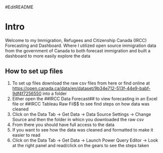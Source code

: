 #EditREADME
# Intro
Welcome to my Immigration, Refugees and Citizenship Canada (IRCC) Forecasting and Dashboard. Where I utilized open source immigration data from the government of Canada to both forecast immigration and built a dashboard to more easily explore the data

## How to set up files
1. To set up files download the raw csv files from here or find online at https://open.canada.ca/data/en/dataset/9b34e712-513f-44e9-babf-9df4f7256550 into a folder
2. Either open the ##IRCC Data Forecast## to view forecasting in an Excel file or ##IRCC Tableau Raw Fil$$ to see find steps on how data was cleaned
3. Click on the Data Tab -> Get Data -> Data Source Settings -> Change Source and then the folder in whicn you downloaded the raw csv
4. From there you should have full access to the data
5. If you want to see how the data was cleaned and formatted to make it easier to read
6. Click on the Data Tab -> Get Data -> Launch Power Query Editor -> Look at the right panel and read/click on the gears to see the steps taken
 


